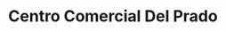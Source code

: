 ---
title: "Centro Comercial Del Prado"
url: /curridabat/centro-comercial-del-prado/
shop: Einkaufszentrum
---